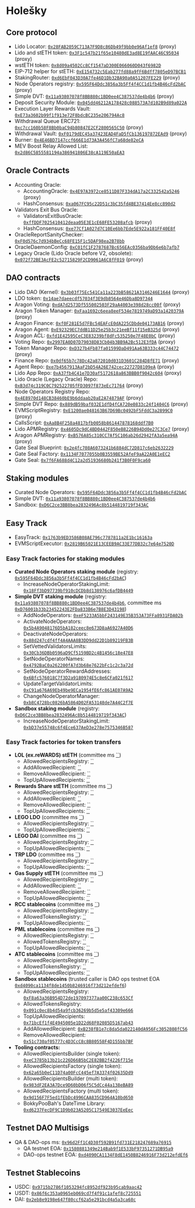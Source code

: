 # Holešky

## Core protocol

- Lido Locator: [`0x28FAB2059C713A7F9D8c86Db49f9bb0e96Af1ef8`](https://holesky.etherscan.io/address/0x28FAB2059C713A7F9D8c86Db49f9bb0e96Af1ef8) (proxy)
- Lido and stETH token: [`0x3F1c547b21f65e10480dE3ad8E19fAAC46C95034`](https://holesky.etherscan.io/address/0x3F1c547b21f65e10480dE3ad8E19fAAC46C95034) (proxy)
- wstETH token: [`0x8d09a4502Cc8Cf1547aD300E066060D043f6982D`](https://holesky.etherscan.io/address/0x8d09a4502Cc8Cf1547aD300E066060D043f6982D)
- EIP-712 helper for stETH: [`0xE154732c5Eab277fd88a9fF6Bdff7805eD97BCB1`](https://holesky.etherscan.io/address/0xE154732c5Eab277fd88a9fF6Bdff7805eD97BCB1)
- StakingRouter: [`0xd6EbF043D30A7fe46D1Db32BA90a0A51207FE229`](https://holesky.etherscan.io/address/0xd6EbF043D30A7fe46D1Db32BA90a0A51207FE229) (proxy)
- Node Operators registry: [`0x595F64Ddc3856a3b5Ff4f4CC1d1fb4B46cFd2bAC`](https://holesky.etherscan.io/address/0x595F64Ddc3856a3b5Ff4f4CC1d1fb4B46cFd2bAC) (proxy)
- Simple DVT: [`0x11a93807078f8BB880c1BD0ee4C387537de4b4b6`](https://holesky.etherscan.io/address/0x11a93807078f8BB880c1BD0ee4C387537de4b4b6) (proxy)
- Deposit Security Module: [`0x045dd46212A178428c088573A7d102B9d89a022A`](https://holesky.etherscan.io/address/0x045dd46212A178428c088573A7d102B9d89a022A)
- Execution Layer Rewards Vault: [`0xE73a3602b99f1f913e72F8bdcBC235e206794Ac8`](https://holesky.etherscan.io/address/0xE73a3602b99f1f913e72F8bdcBC235e206794Ac8)
- Withdrawal Queue ERC721: [`0xc7cc160b58F8Bb0baC94b80847E2CF2800565C50`](https://holesky.etherscan.io/address/0xc7cc160b58F8Bb0baC94b80847E2CF2800565C50) (proxy)
- Withdrawal Vault: [`0xF0179dEC45a37423EAD4FaD5fCb136197872EAd9`](https://holesky.etherscan.io/address/0xF0179dEC45a37423EAD4FaD5fCb136197872EAd9) (proxy)
- Burner: [`0x4E46BD7147ccf666E1d73A3A456fC7a68de82eCA`](https://holesky.etherscan.io/address/0x4E46BD7147ccf666E1d73A3A456fC7a68de82eCA)
- MEV Boost Relay Allowed List: [`0x2d86C5855581194a386941806E38cA119E50aEA3`](https://holesky.etherscan.io/address/0x2d86C5855581194a386941806E38cA119E50aEA3)

## Oracle Contracts

- Accounting Oracle:
  - AccountingOracle: [`0x4E97A3972ce8511D87F334dA17a2C332542a5246`](https://holesky.etherscan.io/address/0x4E97A3972ce8511D87F334dA17a2C332542a5246) (proxy)
  - HashConsensus: [`0xa067FC95c22D51c3bC35fd4BE37414Ee8cc890d2`](https://holesky.etherscan.io/address/0xa067FC95c22D51c3bC35fd4BE37414Ee8cc890d2)
- Validators Exit Bus Oracle:
  - ValidatorsExitBusOracle: [`0xffDDF7025410412deaa05E3E1cE68FE53208afcb`](https://holesky.etherscan.io/address/0xffDDF7025410412deaa05E3E1cE68FE53208afcb) (proxy)
  - HashConsensus: [`0xe77Cf1A027d7C10Ee6bb7Ede5E922a181FF40E8f`](https://holesky.etherscan.io/address/0xe77Cf1A027d7C10Ee6bb7Ede5E922a181FF40E8f)
- OracleReportSanityChecker: [`0xF0d576c7d934bBeCc68FE15F1c5DAF98ea2B78bb`](https://holesky.etherscan.io/address/0xF0d576c7d934bBeCc68FE15F1c5DAF98ea2B78bb)
- OracleDaemonConfig: [`0xC01fC1F2787687Bc656EAc0356ba9Db6e6b7afb7`](https://holesky.etherscan.io/address/0xC01fC1F2787687Bc656EAc0356ba9Db6e6b7afb7)
- Legacy Oracle (Lido Oracle before V2, obsolete): [`0x072f72BE3AcFE2c52715829F2CD9061A6C8fF019`](https://holesky.etherscan.io/address/0x072f72BE3AcFE2c52715829F2CD9061A6C8fF019) (proxy)

## DAO contracts

- Lido DAO (Kernel): [`0x3b03f75Ec541Ca11a223bB58621A3146246E1644`](https://holesky.etherscan.io/address/0x3b03f75Ec541Ca11a223bB58621A3146246E1644) (proxy)
- LDO token: [`0x14ae7daeecdf57034f3E9db8564e46Dba8D97344`](https://holesky.etherscan.io/address/0x14ae7daeecdf57034f3E9db8564e46Dba8D97344)
- Aragon Voting: [`0xdA7d2573Df555002503F29aA4003e398d28cc00f`](https://holesky.etherscan.io/address/0xdA7d2573Df555002503F29aA4003e398d28cc00f) (proxy)
- Aragon Token Manager: [`0xFaa1692c6eea8eeF534e7819749aD93a1420379A`](https://holesky.etherscan.io/address/0xFaa1692c6eea8eeF534e7819749aD93a1420379A) (proxy)
- Aragon Finance: [`0xf0F281E5d7FBc54EAFcE0dA225CDbde04173AB16`](https://holesky.etherscan.io/address/0xf0F281E5d7FBc54EAFcE0dA225CDbde04173AB16) (proxy)
- Aragon Agent: [`0xE92329EC7ddB11D25e25b3c21eeBf11f15eB325d`](https://holesky.etherscan.io/address/0xE92329EC7ddB11D25e25b3c21eeBf11f15eB325d) (proxy)
- Aragon ACL: [`0xfd1E42595CeC3E83239bf8dFc535250e7F48E0bC`](https://holesky.etherscan.io/address/0xfd1E42595CeC3E83239bf8dFc535250e7F48E0bC) (proxy)
- Voting Repo: [`0x2997EA0D07D79038D83Cb04b3BB9A2Bc512E3fDA`](https://holesky.etherscan.io/address/0x2997EA0D07D79038D83Cb04b3BB9A2Bc512E3fDA) (proxy)
- Token Manager Repo: [`0xD327b4Fb87fa01599DaD491Aa63B333c44C74472`](https://holesky.etherscan.io/address/0xD327b4Fb87fa01599DaD491Aa63B333c44C74472) (proxy)
- Finance Repo: [`0x0df65b7c78Dc42a872010d031D3601C284D8fE71`](https://holesky.etherscan.io/address/0x0df65b7c78Dc42a872010d031D3601C284D8fE71) (proxy)
- Agent Repo: [`0xe7b4567913AaF2bD54A26E742cec22727D8109eA`](https://holesky.etherscan.io/address/0xe7b4567913AaF2bD54A26E742cec22727D8109eA) (proxy)
- Lido App Repo: [`0xA37fb4C41e7D30af5172618a863BBB0f9042c604`](https://holesky.etherscan.io/address/0xA37fb4C41e7D30af5172618a863BBB0f9042c604) (proxy)
- Lido Oracle (Legacy Oracle) Repo: [`0xB3d74c319C0C792522705fFD3097f873eEc71764`](https://holesky.etherscan.io/address/0xB3d74c319C0C792522705fFD3097f873eEc71764) (proxy)
- Node Operators Registry Repo: [`0x4E8970d148CB38460bE9b6ddaab20aE2A74879AF`](https://holesky.etherscan.io/address/0x4E8970d148CB38460bE9b6ddaab20aE2A74879AF) (proxy)
- Simple DVT Repo: [`0x889dB59baf032E1dfD4fCA720e0833c24f1404C6`](https://holesky.etherscan.io/address/0x889dB59baf032E1dfD4fCA720e0833c24f1404C6) (proxy)
- EVMScriptRegistry: [`0xE1200ae048163B67D69Bc0492bF5FddC3a2899C0`](https://holesky.etherscan.io/address/0xE1200ae048163B67D69Bc0492bF5FddC3a2899C0) (proxy)
- CallsScript: [`0xAa8B4F258a4817bfb0058b861447878168ddf7B0`](https://holesky.etherscan.io/address/0xAa8B4F258a4817bfb0058b861447878168ddf7B0)
- Lido APMRegistry: [`0x4605Dc9dC4BD0442F850eB8226B94Dd0e27C3Ce7`](https://holesky.etherscan.io/address/0x4605Dc9dC4BD0442F850eB8226B94Dd0e27C3Ce7) (proxy)
- Aragon APMRegistry: [`0xB576A85c310CC7Af5C106ab26d2942fA3a5ea94A`](https://holesky.etherscan.io/address/0xB576A85c310CC7Af5C106ab26d2942fA3a5ea94A) (proxy)
- Gate Seal Blueprint: [`0x2e4fc708A6073241b6884dC72D817c6eb2632229`](https://holesky.etherscan.io/address/0x2e4fc708A6073241b6884dC72D817c6eb2632229)
- Gate Seal Factory: [`0x1134F7077055b0B3559BE52AfeF9aA22A0E1eEC2`](https://holesky.etherscan.io/address/0x1134F7077055b0B3559BE52AfeF9aA22A0E1eEC2)
- Gate Seal: [`0x7f6FA688d4C12a2d51936680b241f3B0F0F9ca60`](https://holesky.etherscan.io/address/0x7f6FA688d4C12a2d51936680b241f3B0F0F9ca60)

## Staking modules

- Curated Node Operators: [`0x595F64Ddc3856a3b5Ff4f4CC1d1fb4B46cFd2bAC`](https://holesky.etherscan.io/address/0x595F64Ddc3856a3b5Ff4f4CC1d1fb4B46cFd2bAC)
- Simple DVT: [`0x11a93807078f8BB880c1BD0ee4C387537de4b4b6`](https://holesky.etherscan.io/address/0x11a93807078f8BB880c1BD0ee4C387537de4b4b6)
- Sandbox: [`0xD6C2ce3BB8bea2832496Ac8b5144819719f343AC`](https://holesky.etherscan.io/address/0xD6C2ce3BB8bea2832496Ac8b5144819719f343AC)

## Easy Track

- EasyTrack: [`0x1763b9ED3586B08AE796c7787811a2E1bc16163a`](https://holesky.etherscan.io/address/0x1763b9ED3586B08AE796c7787811a2E1bc16163a)
- EVMScriptExecutor: [`0x2819B65021E13CEEB9AC33E77DB32c7e64e7520D`](https://holesky.etherscan.io/address/0x2819B65021E13CEEB9AC33E77DB32c7e64e7520D)

### Easy Track factories for staking modules

- **Curated Node Operators staking module** (registry: [`0x595F64Ddc3856a3b5Ff4f4CC1d1fb4B46cFd2bAC`](https://holesky.etherscan.io/address/0x595F64Ddc3856a3b5Ff4f4CC1d1fb4B46cFd2bAC))
  - IncreaseNodeOperatorStakingLimit: [`0x18Ff3bD97739bf910cDCDb8d138976c6afDB4449`](https://holesky.etherscan.io/address/0x18Ff3bD97739bf910cDCDb8d138976c6afDB4449)
- **Simple DVT staking module** (registry: [`0x11a93807078f8BB880c1BD0ee4C387537de4b4b6`](https://holesky.etherscan.io/address/0x11a93807078f8BB880c1BD0ee4C387537de4b4b6), committee ms [`0xD76001b33b23452243E2FDa833B6e7B8E3D43198`](https://holesky.etherscan.io/address/0xD76001b33b23452243E2FDa833B6e7B8E3D43198))
  - AddNodeOperators: [`0xeF5233A5bbF243149E35B353A73FFa8931FDA02b`](https://holesky.etherscan.io/address/0xeF5233A5bbF243149E35B353A73FFa8931FDA02b)
  - ActivateNodeOperators: [`0x5b4A9048176D5bA182ceec8e673D8aA6927A40D6`](https://holesky.etherscan.io/address/0x5b4A9048176D5bA182ceec8e673D8aA6927A40D6)
  - DeactivateNodeOperators: [`0x88d247cdf4ff4A4AAA8B3DD9dd22D1b89219FB3B`](https://holesky.etherscan.io/address/0x88d247cdf4ff4A4AAA8B3DD9dd22D1b89219FB3B)
  - SetVettedValidatorsLimits: [`0x30Cb36DBb0596aD9Cf5159BD2c4B1456c18e47E8`](https://holesky.etherscan.io/address/0x30Cb36DBb0596aD9Cf5159BD2c4B1456c18e47E8)
  - SetNodeOperatorNames: [`0x4792BaC0a262200fA7d3b68e7622bFc1c2c3a72d`](https://holesky.etherscan.io/address/0x4792BaC0a262200fA7d3b68e7622bFc1c2c3a72d)
  - SetNodeOperatorRewardAddresses: [`0x6Bfc576018C7f3D2a9180974E5c8e6CFa021f617`](https://holesky.etherscan.io/address/0x6Bfc576018C7f3D2a9180974E5c8e6CFa021f617)
  - UpdateTargetValidatorLimits: [`0xC91a676A69Eb49be9ECa1954fE6fc861AE07A9A2`](https://holesky.etherscan.io/address/0xC91a676A69Eb49be9ECa1954fE6fc861AE07A9A2)
  - ChangeNodeOperatorManager: [`0xb8C4728bc0826bA5864D02FA53148de7A44C2f7E`](https://holesky.etherscan.io/address/0xb8C4728bc0826bA5864D02FA53148de7A44C2f7E)
- **Sandbox staking module** (registry: [`0xD6C2ce3BB8bea2832496Ac8b5144819719f343AC`](https://holesky.etherscan.io/address/0xD6C2ce3BB8bea2832496Ac8b5144819719f343AC))
  - IncreaseNodeOperatorStakingLimit: [`0xbD37e55748c6f4Ece637AeD3e278e7575346B587`](https://holesky.etherscan.io/address/0xbD37e55748c6f4Ece637AeD3e278e7575346B587)

### Easy Track factories for token transfers
- **LOL (ex.reWARDS) stETH** (committee ms [``](https://app.safe.global/eth:/home))
  - AllowedRecipientsRegistry: [``](https://holesky.etherscan.io/address/)
  - AddAllowedRecipient: [``](https://holesky.etherscan.io/address/)
  - RemoveAllowedRecipient: [``](https://holesky.etherscan.io/address/)
  - TopUpAllowedRecipients: [``](https://holesky.etherscan.io/address/)
- **Rewards Share stETH** (committee ms [``](https://app.safe.global/eth:/home))
  - AllowedRecipientsRegistry: [``](https://holesky.etherscan.io/address/)
  - AddAllowedRecipient: [``](https://holesky.etherscan.io/address/)
  - RemoveAllowedRecipient: [``](https://holesky.etherscan.io/address/)
  - TopUpAllowedRecipients: [``](https://holesky.etherscan.io/address/)
- **LEGO LDO** (committee ms [``](https://app.safe.global/eth:/home))
  - AllowedRecipientsRegistry: [``](https://holesky.etherscan.io/address/)
  - TopUpAllowedRecipients: [``](https://holesky.etherscan.io/address/)
- **LEGO DAI** (committee ms [``](https://app.safe.global/eth:/home))
  - AllowedRecipientsRegistry: [``](https://holesky.etherscan.io/address/)
  - TopUpAllowedRecipients: [``](https://holesky.etherscan.io/address/)
- **TRP LDO** (committee ms [``](https://app.safe.global/eth:/home))
  - AllowedRecipientsRegistry: [``](https://holesky.etherscan.io/address/)
  - TopUpAllowedRecipients: [``](https://holesky.etherscan.io/address/)
- **Gas Supply stETH** (committee ms [``](https://app.safe.global/eth:/home))
  - AllowedRecipientsRegistry: [``](https://holesky.etherscan.io/address/)
  - AddAllowedRecipient: [``](https://holesky.etherscan.io/address/)
  - RemoveAllowedRecipient: [``](https://holesky.etherscan.io/address/)
  - TopUpAllowedRecipients: [``](https://holesky.etherscan.io/address/)
- **RCC stablecoins** (committee ms [``](https://app.safe.global/eth:/home))
  - AllowedRecipientsRegistry: [``](https://holesky.etherscan.io/address/)
  - AllowedTokensRegistry: [``](https://holesky.etherscan.io/address/)
  - TopUpAllowedRecipients: [``](https://holesky.etherscan.io/address/)
- **PML stablecoins** (committee ms [``](https://app.safe.global/eth:/home))
  - AllowedRecipientsRegistry: [``](https://holesky.etherscan.io/address/)
  - AllowedTokensRegistry: [``](https://holesky.etherscan.io/address/)
  - TopUpAllowedRecipients: [``](https://holesky.etherscan.io/address/)
- **ATC stablecoins** (committee ms [``](https://app.safe.global/eth:/home))
  - AllowedRecipientsRegistry: [``](https://holesky.etherscan.io/address/)
  - AllowedTokensRegistry: [``](https://holesky.etherscan.io/address/)
  - TopUpAllowedRecipients: [``](https://holesky.etherscan.io/address/)
- **Sandbox stablecoins** (trusted caller is DAO ops testnet EOA [`0xd4090ca1134f8de1450b8246916f73d212efdef6`](https://holesky.etherscan.io/address/0xd4090ca1134f8de1450b8246916f73d212efdef6))
  - AllowedRecipientsRegistry: [`0xF8a63a36B954D72de197097377aa00C238c653Cf`](https://holesky.etherscan.io/address/0xF8a63a36B954D72de197097377aa00C238c653Cf)
  - AllowedTokensRegistry: [`0x091c0ec8b4d54a9fcb36269b5d5e5af43309e666`](https://holesky.etherscan.io/address/0x091c0ec8b4d54a9fcb36269b5d5e5af43309e666)
  - TopUpAllowedRecipients: [`0x71bcEf1f4E4945005e1D22d68F02085D5167ab43`](https://holesky.etherscan.io/address/0x71bcEf1f4E4945005e1D22d68F02085D5167ab43)
  - AddAllowedRecipient: [`0xB238fB1e7c8da5da022140dA956Fc3052808fC56`](https://holesky.etherscan.io/address/0xB238fB1e7c8da5da022140dA956Fc3052808fC56)
  - RemoveAllowedRecipient: [`0x51c730af05777c4D3CcC8c8B80558F4D155bb7BF`](https://holesky.etherscan.io/address/0x51c730af05777c4D3CcC8c8B80558F4D155bb7BF)
- **Tooling contracts:**
  - AllowedRecipientsBuilder (single token): [`0xeC3785b13b21c226D66B5bC2E82BB2f4226f715e`](https://holesky.etherscan.io/address/0xeC3785b13b21c226D66B5bC2E82BB2f4226f715e)
  - AllowedRecipientsFactory (single token): [`0x62a65b0eC11D74a00FcC445ef7A3374f02635Dd9`](https://holesky.etherscan.io/address/0x62a65b0eC11D74a00FcC445ef7A3374f02635Dd9)
  - AllowedRecipientsBuilder (multi token): [`0x983dF2EA3A7Dce9D60bD06f5C5dCc44a138eBA89`](https://holesky.etherscan.io/address/0x983dF2EA3A7Dce9D60bD06f5C5dCc44a138eBA89)
  - AllowedRecipientsFactory (multi token): [`0x9d156F7F5ed1fEbDc4996CAA835CD964A10bd650`](https://holesky.etherscan.io/address/0x9d156F7F5ed1fEbDc4996CAA835CD964A10bd650)
  - BokkyPooBah's DateTime Library: [`0xd6237FecDF9C1D9b023A5205C17549E3037EeEec`](https://holesky.etherscan.io/address/0xd6237FecDF9C1D9b023A5205C17549E3037EeEec)

## Testnet DAO Multisigs
  - QA & DAO-ops ms: [`0x96d2Ff1C4D30f592B91fd731E218247689a76915`](https://stg.holesky-safe.protofire.io/home?safe=holesky:0x96d2Ff1C4D30f592B91fd731E218247689a76915)
    - QA testnet EOA: [`0x1580881349e214Bab9f1E533bF97351271DB95a9`](https://holesky.etherscan.io/address/0x1580881349e214Bab9f1E533bF97351271DB95a9)
    - DAO-ops testnet EOA: [`0xd4090CA1134F8dE1450B8246916F73d212efdEf6`](https://holesky.etherscan.io/address/0xd4090CA1134F8dE1450B8246916F73d212efdEf6)
## Testnet Stablecoins
  - USDC: [`0x9715b2786f1053294fc8952df923b95cab9aac42`](https://holesky.etherscan.io/address/0x9715b2786f1053294fc8952df923b95cab9aac42)
  - USDT: [`0x86f6c353a0965eb069cd7f4f91c1afef8c725551`](https://holesky.etherscan.io/address/0x86f6c353a0965eb069cd7f4f91c1afef8c725551)
  - DAI: [`0x2eb8e9198e647f80ccf62a5e291bcd4a5a3ca68c`](https://holesky.etherscan.io/address/0x2eb8e9198e647f80ccf62a5e291bcd4a5a3ca68c)

